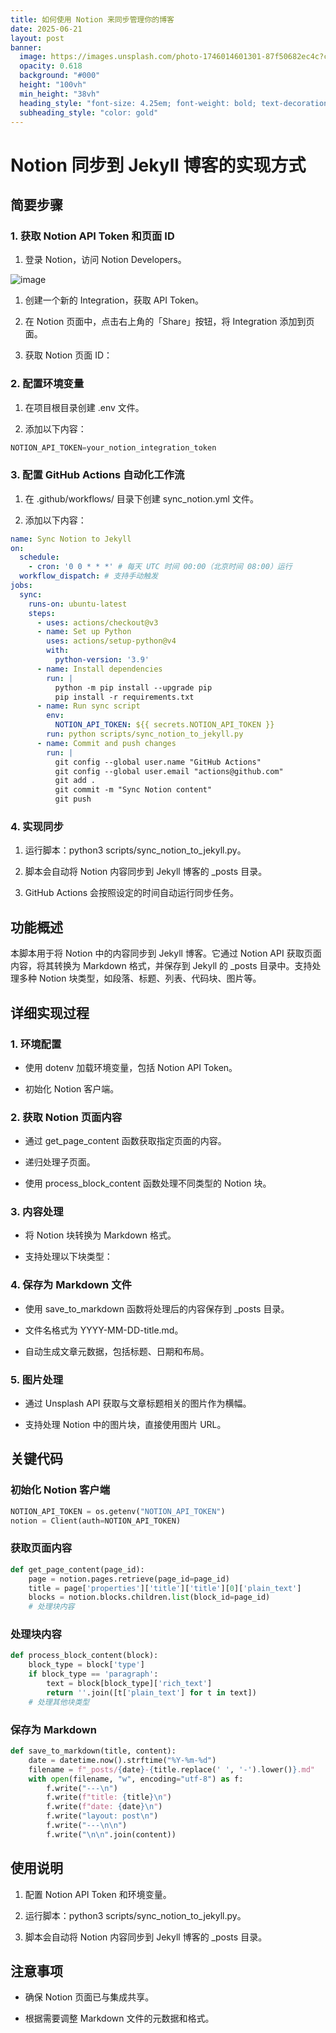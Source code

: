 ```yaml
---
title: 如何使用 Notion 来同步管理你的博客
date: 2025-06-21
layout: post
banner:
  image: https://images.unsplash.com/photo-1746014601301-87f50682ec4c?crop=entropy&cs=tinysrgb&fit=max&fm=jpg&ixid=M3w2OTIwMzJ8MHwxfHJhbmRvbXx8fHx8fHx8fDE3NTA1MzA0NDh8&ixlib=rb-4.1.0&q=80&w=1080
  opacity: 0.618
  background: "#000"
  height: "100vh"
  min_height: "38vh"
  heading_style: "font-size: 4.25em; font-weight: bold; text-decoration: underline"
  subheading_style: "color: gold"
---
```


# Notion 同步到 Jekyll 博客的实现方式

## 简要步骤

### 1. 获取 Notion API Token 和页面 ID

1. 登录 Notion，访问 Notion Developers。

![image](https://prod-files-secure.s3.us-west-2.amazonaws.com/a7a0cc5a-89b9-4cda-8686-1fba0ca52f40/d19c1afe-dea5-4312-9333-786b0ba83054/image.png?X-Amz-Algorithm=AWS4-HMAC-SHA256&X-Amz-Content-Sha256=UNSIGNED-PAYLOAD&X-Amz-Credential=ASIAZI2LB4666Z57TKJJ%2F20250621%2Fus-west-2%2Fs3%2Faws4_request&X-Amz-Date=20250621T182728Z&X-Amz-Expires=3600&X-Amz-Security-Token=IQoJb3JpZ2luX2VjEO%2F%2F%2F%2F%2F%2F%2F%2F%2F%2F%2FwEaCXVzLXdlc3QtMiJHMEUCIQD9SyoNMPwo3Q6RMSvTH0k9gx7Iz0A%2BgJ51mWlq2OkaigIgCZ4SomOoTymr4U8Ut%2B6y8QAVtINkaLq0j08NwsEw0%2F0qiAQI2P%2F%2F%2F%2F%2F%2F%2F%2F%2F%2FARAAGgw2Mzc0MjMxODM4MDUiDKmH%2BzvnXwEeYS9XzyrcAwN4qk6xUUrt8MfBNERIdXZ8vjdASbKFwocs7GS8CsouWZK4NWex%2FMOMeQ9gWE4U9iLfIeZjx1be0%2ByrLPzhEV%2BVH%2BuinBMr6aK%2FySF2LIH2lKOlKvgvzV2o8wAxU%2FFKqqOR3vSPjvx%2BTy0328tW5I7CcnhUX7gwuykzxK62WNa77jsRzRLqzyvcHMPeX3Sqg2iUT2wcURpG2Vc%2Bxs1DGMiXhnVSCeqnoElsYFCNWL9DYRPPFePOgrpwSRLB0LkPcEVEGe%2BpaAx8ctL6pWb0MhmriZGcX1r%2BTCKAFIL1fLLhJAFFHSqIYlZY0avKSAP954%2FZvG3DuuCjk2hibgn2LyMXGp4mma7uj30O7C6YXxMh8U9GVjR1uJhReYm0i9OEjWLZ5TgPEbi7Z6KvXLX%2BIy%2FLdDb%2BaQaEv6AcVX409yx0rKRrnhCpNS%2F8xjRNrDwOIF0NcymRow2csQqGbazO4Pxrjy%2BV0Ylmb2d4vyLVbX8zd8czQ8yX37wIX1pUr%2FdW3kxy5XICDRuCDLImJzVdgGYXLouU2h0SRFwqC1ll9WhcFOXdlfEedUFhdcScYLAtdAhDVIxpHEBvN%2FbRb0u1uSrg%2F4ZS1lW1PY8prz0VT5oxrzdaDfcu2zat6dUvMPSO28IGOqUBJT6u8%2Fwxm2wcnESYMh%2FKr3SE0Km1J%2B8XBT%2BcSABvGSU1BUf7V1DYacfSj%2BM4VrmJ6%2Bds6YpFkCYTNltXgaZwwl2B6B7iMMeFDCO6BRRTLYSY6SniV7%2B9OGXegUJSUUF6ZT0ri5GXo%2BAnEATp0Uvkgu1YoqbkfzAKSYMa1FX8qv1mK%2FmZSDgT6UqGcraDICaMJN4BtLTjTUhU%2FdJL1%2Bxktp1N9%2Bgf&X-Amz-Signature=7a5cb1f154947c36011959c110285dd09fdeafff2dbab0b3d75cc86c4971042f&X-Amz-SignedHeaders=host&x-amz-checksum-mode=ENABLED&x-id=GetObject)

1. 创建一个新的 Integration，获取 API Token。

1. 在 Notion 页面中，点击右上角的「Share」按钮，将 Integration 添加到页面。

1. 获取 Notion 页面 ID：


### 2. 配置环境变量

1. 在项目根目录创建 .env 文件。

1. 添加以下内容：

```javascript
NOTION_API_TOKEN=your_notion_integration_token
```

### 3. 配置 GitHub Actions 自动化工作流

1. 在 .github/workflows/ 目录下创建 sync_notion.yml 文件。

1. 添加以下内容：

```yaml
name: Sync Notion to Jekyll
on:
  schedule:
    - cron: '0 0 * * *' # 每天 UTC 时间 00:00（北京时间 08:00）运行
  workflow_dispatch: # 支持手动触发
jobs:
  sync:
    runs-on: ubuntu-latest
    steps:
      - uses: actions/checkout@v3
      - name: Set up Python
        uses: actions/setup-python@v4
        with:
          python-version: '3.9'
      - name: Install dependencies
        run: |
          python -m pip install --upgrade pip
          pip install -r requirements.txt
      - name: Run sync script
        env:
          NOTION_API_TOKEN: ${{ secrets.NOTION_API_TOKEN }}
        run: python scripts/sync_notion_to_jekyll.py
      - name: Commit and push changes
        run: |
          git config --global user.name "GitHub Actions"
          git config --global user.email "actions@github.com"
          git add .
          git commit -m "Sync Notion content"
          git push
```

### 4. 实现同步

1. 运行脚本：python3 scripts/sync_notion_to_jekyll.py。

1. 脚本会自动将 Notion 内容同步到 Jekyll 博客的 _posts 目录。

1. GitHub Actions 会按照设定的时间自动运行同步任务。

## 功能概述

本脚本用于将 Notion 中的内容同步到 Jekyll 博客。它通过 Notion API 获取页面内容，将其转换为 Markdown 格式，并保存到 Jekyll 的 _posts 目录中。支持处理多种 Notion 块类型，如段落、标题、列表、代码块、图片等。

## 详细实现过程

### 1. 环境配置

- 使用 dotenv 加载环境变量，包括 Notion API Token。

- 初始化 Notion 客户端。

### 2. 获取 Notion 页面内容

- 通过 get_page_content 函数获取指定页面的内容。

- 递归处理子页面。

- 使用 process_block_content 函数处理不同类型的 Notion 块。

### 3. 内容处理

- 将 Notion 块转换为 Markdown 格式。

- 支持处理以下块类型：


### 4. 保存为 Markdown 文件

- 使用 save_to_markdown 函数将处理后的内容保存到 _posts 目录。

- 文件名格式为 YYYY-MM-DD-title.md。

- 自动生成文章元数据，包括标题、日期和布局。

### 5. 图片处理

- 通过 Unsplash API 获取与文章标题相关的图片作为横幅。

- 支持处理 Notion 中的图片块，直接使用图片 URL。

## 关键代码

### 初始化 Notion 客户端

```python
NOTION_API_TOKEN = os.getenv("NOTION_API_TOKEN")
notion = Client(auth=NOTION_API_TOKEN)
```

### 获取页面内容

```python
def get_page_content(page_id):
    page = notion.pages.retrieve(page_id=page_id)
    title = page['properties']['title']['title'][0]['plain_text']
    blocks = notion.blocks.children.list(block_id=page_id)
    # 处理块内容
```

### 处理块内容

```python
def process_block_content(block):
    block_type = block['type']
    if block_type == 'paragraph':
        text = block[block_type]['rich_text']
        return ''.join([t['plain_text'] for t in text])
    # 处理其他块类型
```

### 保存为 Markdown

```python
def save_to_markdown(title, content):
    date = datetime.now().strftime("%Y-%m-%d")
    filename = f"_posts/{date}-{title.replace(' ', '-').lower()}.md"
    with open(filename, "w", encoding="utf-8") as f:
        f.write("---\n")
        f.write(f"title: {title}\n")
        f.write(f"date: {date}\n")
        f.write("layout: post\n")
        f.write("---\n\n")
        f.write("\n\n".join(content))
```

## 使用说明

1. 配置 Notion API Token 和环境变量。

1. 运行脚本：python3 scripts/sync_notion_to_jekyll.py。

1. 脚本会自动将 Notion 内容同步到 Jekyll 博客的 _posts 目录。

## 注意事项

- 确保 Notion 页面已与集成共享。

- 根据需要调整 Markdown 文件的元数据和格式。
